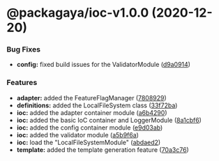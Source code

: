 # @packagaya/ioc-v1.0.0 (2020-12-20)


### Bug Fixes

* **config:** fixed build issues for the ValidatorModule ([d9a0914](https://github.com/Packagaya/Packagaya/commit/d9a09149b50546fa55c3897f692c8669bb88d21e))


### Features

* **adapter:** added the FeatureFlagManager ([7808929](https://github.com/Packagaya/Packagaya/commit/7808929f507e6dfbf0491affe9ee4145597928d4))
* **definitions:** added the LocalFileSystem class ([33f72ba](https://github.com/Packagaya/Packagaya/commit/33f72baf8f085e103f0bd69d721ecb65eeb5e5ba))
* **ioc:** added the adapter container module ([a6b4290](https://github.com/Packagaya/Packagaya/commit/a6b429012b2e68de5b0bacd35a3a98889bc9904c))
* **ioc:** added the basic IoC container and LoggerModule ([8a1cbf6](https://github.com/Packagaya/Packagaya/commit/8a1cbf67d2e9adba86f682ee134a49f45cc5e078))
* **ioc:** added the config container module ([e9d03ab](https://github.com/Packagaya/Packagaya/commit/e9d03aba077e0850db5711cb438d4ca18fc08897))
* **ioc:** added the validator module ([a5b9f6a](https://github.com/Packagaya/Packagaya/commit/a5b9f6a2fbb0abb62ece845f2b6c58f57ba8ad60))
* **ioc:** load the "LocalFileSystemModule" ([abdaed2](https://github.com/Packagaya/Packagaya/commit/abdaed24aa60907c21a90cbcf6b4947e3b005e48))
* **template:** added the template generation feature ([70a3c76](https://github.com/Packagaya/Packagaya/commit/70a3c7601ed81a948216f4985968924f199caa52))
